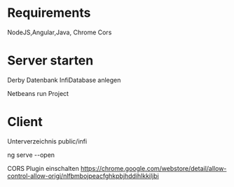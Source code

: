 # Requirements
NodeJS,Angular,Java, Chrome Cors

# Server starten
Derby Datenbank InfiDatabase anlegen

Netbeans run Project

# Client
Unterverzeichnis public/infi

ng serve --open

CORS Plugin einschalten https://chrome.google.com/webstore/detail/allow-control-allow-origi/nlfbmbojpeacfghkpbjhddihlkkiljbi